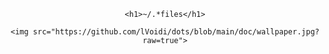 <div align="center">
	
	<h1>~/.*files</h1>

	<img src="https://github.com/lVoidi/dots/blob/main/doc/wallpaper.jpg?raw=true">

</div>
